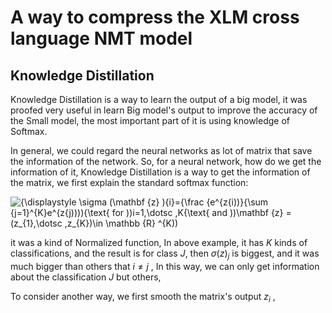 # A way to compress the XLM cross language NMT model

## Knowledge Distillation

 Knowledge Distillation is a way to learn the output of a big model, it was proofed very useful in learn Big model's output to improve the accuracy of the Small model, the most important part of it is using knowledge of Softmax.

In general, we could regard the neural networks as lot of matrix that save the information of the network. So, for a neural network, how do we get the information of it, Knowledge Distillation is a way to get the information of the matrix, we first explain the standard softmax function:

![{\displaystyle \sigma (\mathbf {z} )_{i}={\frac {e^{z_{i))}{\sum _{j=1}^{K}e^{z_{j)))){\text{ for ))i=1,\dotsc ,K{\text{ and ))\mathbf {z} =(z_{1},\dotsc ,z_{K})\in \mathbb {R} ^{K))](https://wikimedia.org/api/rest_v1/media/math/render/svg/bdc1f8eaa8064d15893f1ba6426f20ff8e7149c5)

it was a kind of Normalized function, In above example, it has $K$ kinds of classifications, and the result is for class $J$, then $\sigma(z)_j$ is biggest, and it was much bigger than others that $i\neq j$ , In this way, we can only get information about the classification $J$ but others,  

To consider another way, we first smooth the matrix's output $z_{i}$ , 